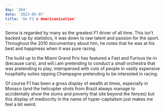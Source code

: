 ```yaml
---
day: '264'
date: '2023-05-07'
title: 'On F1's Americanisation'
---
```


Senna is regarded by many as the greatest F1 driver of all time. This isn't backed up by statistics, it was down to raw talent and passion for the sport. Throughout the 2010 documentary about him, he notes that he was at his best and happiness when it was pure racing.

The build up to the Miami Grand Prix has featured a Fast and Furious tie-in (because cars), and will.i.am pretending to conduct a small orchestra that was pretending to play, interspersed with cuts of people in vastly expensive hospitality suites sipping Champagne pretending to be interested in racing.

Of course F1 has been a gross display of wealth at times, especially in Monaco (and the helicopter shots from Brazil always manage to accidentally show the slums and poverty that site beyond the fences) but this display of mediocrity in the name of hyper-capitalism just makes me feel a bit weird.
